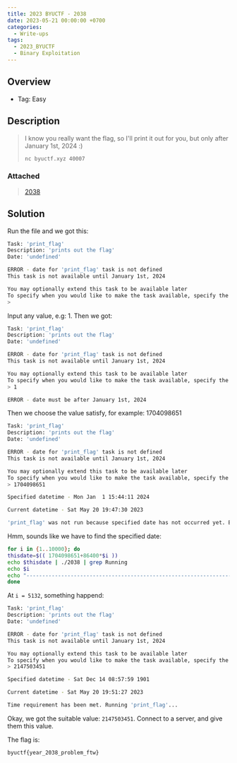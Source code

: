 ```yaml
---
title: 2023 BYUCTF - 2038
date: 2023-05-21 00:00:00 +0700
categories:
  - Write-ups
tags:
  - 2023_BYUCTF
  - Binary Exploitation
---
```


## Overview

* Tag: Easy

## Description

> I know you really want the flag, so I'll print it out for you, but only after January 1st, 2024 :)  
> ```console
> nc byuctf.xyz 40007
> ```

### Attached

> [2038](https://github.com/encuetee/CTF-writeups/blob/main/2023/2023_BYUCTF/attached/2038)

## Solution

Run the file and we got this:

```sh
Task: 'print_flag'
Description: 'prints out the flag'
Date: 'undefined'

ERROR - date for 'print_flag' task is not defined
This task is not available until January 1st, 2024

You may optionally extend this task to be available later
To specify when you would like to make the task available, specify the number of seconds since January 1st, 1970 UTC
>
```

Input any value, e.g: 1. Then we got:
```sh
Task: 'print_flag'
Description: 'prints out the flag'
Date: 'undefined'

ERROR - date for 'print_flag' task is not defined
This task is not available until January 1st, 2024

You may optionally extend this task to be available later
To specify when you would like to make the task available, specify the number of seconds since January 1st, 1970 UTC
> 1

ERROR - date must be after January 1st, 2024
```

Then we choose the value satisfy, for example: 1704098651
```sh
Task: 'print_flag'
Description: 'prints out the flag'
Date: 'undefined'

ERROR - date for 'print_flag' task is not defined
This task is not available until January 1st, 2024

You may optionally extend this task to be available later
To specify when you would like to make the task available, specify the number of seconds since January 1st, 1970 UTC
> 1704098651

Specified datetime - Mon Jan  1 15:44:11 2024

Current datetime - Sat May 20 19:47:30 2023

'print_flag' was not run because specified date has not occurred yet. Exiting...
```

Hmm, sounds like we have to find the specified date:
```sh
for i in {1..10000}; do
thisdate=$(( 1704098651+86400*$i ))
echo $thisdate | ./2038 | grep Running
echo $i
echo "-----------------------------------------------------------------------------------"
done
```

At ```i = 5132```, something happend:
```sh
Task: 'print_flag'
Description: 'prints out the flag'
Date: 'undefined'

ERROR - date for 'print_flag' task is not defined
This task is not available until January 1st, 2024

You may optionally extend this task to be available later
To specify when you would like to make the task available, specify the number of seconds since January 1st, 1970 UTC
> 2147503451

Specified datetime - Sat Dec 14 08:57:59 1901

Current datetime - Sat May 20 19:51:27 2023

Time requirement has been met. Running 'print_flag'...
```

Okay, we got the suitable value: ```2147503451```. Connect to a server, and give them this value.

The flag is:
```
byuctf{year_2038_problem_ftw}
```
